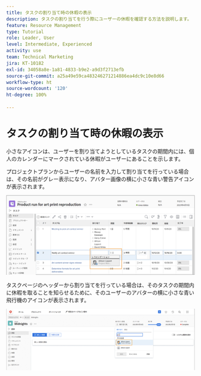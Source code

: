 ```yaml
---
title: タスクの割り当て時の休暇の表示
description: タスクの割り当てを行う際にユーザーの休暇を確認する方法を説明します。
feature: Resource Management
type: Tutorial
role: Leader, User
level: Intermediate, Experienced
activity: use
team: Technical Marketing
jira: KT-10182
exl-id: 34058a8e-1a81-4833-b9e2-a9d3f2713efb
source-git-commit: a25a49e59ca483246271214886ea4dc9c10e8d66
workflow-type: ht
source-wordcount: '120'
ht-degree: 100%

---
```


# タスクの割り当て時の休暇の表示

小さなアイコンは、ユーザーを割り当てようとしているタスクの期間内には、個人のカレンダーにマークされている休暇がユーザーにあることを示します。

プロジェクトプランからユーザーの名前を入力して割り当てを行っている場合は、その名前がグレー表示になり、アバター画像の横に小さな青い警告アイコンが表示されます。

![PTO のためにグレー表示されているユーザー](assets/toat_01.png)

タスクページのヘッダーから割り当てを行っている場合は、そのタスクの期間内に休暇を取ることを知らせるために、そのユーザーのアバターの横に小さな青い飛行機のアイコンが表示されます。

![ユーザーのタスクの割り当て](assets/toat_02.png)
